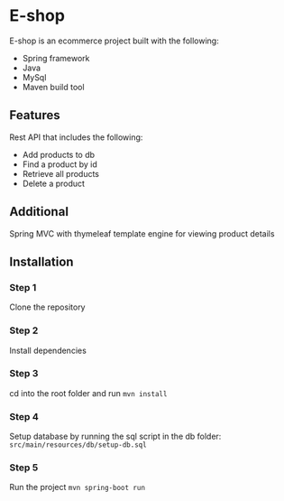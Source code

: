 # E-shop

E-shop is an ecommerce project built with the following:

* Spring framework
* Java
* MySql
* Maven build tool

## Features

Rest API that includes the following:

* Add products to db
* Find a product by id
* Retrieve all products
* Delete a product

## Additional

Spring MVC with thymeleaf template engine for viewing product details

## Installation

### Step 1

Clone the repository

### Step 2

Install dependencies

### Step 3

cd into the root folder and run `mvn install`

### Step 4

Setup database by running the sql script in the db folder:
`src/main/resources/db/setup-db.sql`

### Step 5

Run the project
`mvn spring-boot run`